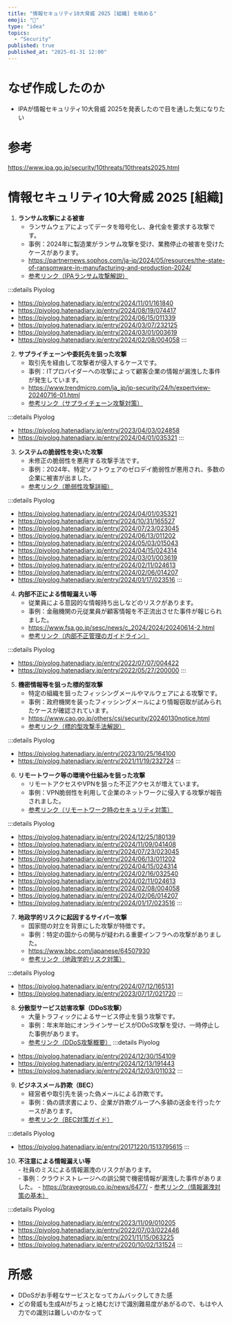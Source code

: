 ```yaml
---
title: "情報セキュリティ10大脅威 2025 [組織] を眺める"
emoji: "🦆"
type: "idea"
topics:
  - "Security"
published: true
published_at: "2025-01-31 12:00"
---
```


# なぜ作成したのか
- IPAが情報セキュリティ10大脅威 2025を発表したので目を通した気になりたい


# 参考
https://www.ipa.go.jp/security/10threats/10threats2025.html

# 情報セキュリティ10大脅威 2025 [組織]

1. **ランサム攻撃による被害**  
   - ランサムウェアによってデータを暗号化し、身代金を要求する攻撃です。  
   - 事例：2024年に製造業がランサム攻撃を受け、業務停止の被害を受けたケースがあります。  
   - https://partnernews.sophos.com/ja-jp/2024/05/resources/the-state-of-ransomware-in-manufacturing-and-production-2024/
   - [参考リンク（IPAランサム攻撃解説）](https://www.ipa.go.jp/security/10threats/ransom.html)  

:::details Piyolog
- https://piyolog.hatenadiary.jp/entry/2024/11/01/161840
- https://piyolog.hatenadiary.jp/entry/2024/08/19/074417
- https://piyolog.hatenadiary.jp/entry/2024/06/15/011339
- https://piyolog.hatenadiary.jp/entry/2024/03/07/232125
- https://piyolog.hatenadiary.jp/entry/2024/03/01/003619
- https://piyolog.hatenadiary.jp/entry/2024/02/08/004058
:::


2. **サプライチェーンや委託先を狙った攻撃**  
   - 取引先を経由して攻撃者が侵入するケースです。  
   - 事例：ITプロバイダーへの攻撃によって顧客企業の情報が漏洩した事件が発生しています。  
   - https://www.trendmicro.com/ja_jp/jp-security/24/h/expertview-20240716-01.html
   - [参考リンク（サプライチェーン攻撃対策）](https://www.ipa.go.jp/security/10threats/supply-chain.html)  

:::details Piyolog
- https://piyolog.hatenadiary.jp/entry/2023/04/03/024858
- https://piyolog.hatenadiary.jp/entry/2024/04/01/035321
:::

3. **システムの脆弱性を突いた攻撃**  
   - 未修正の脆弱性を悪用する攻撃手法です。  
   - 事例：2024年、特定ソフトウェアのゼロデイ脆弱性が悪用され、多数の企業に被害が出ました。  
   - [参考リンク（脆弱性攻撃詳細）](https://www.ipa.go.jp/security/10threats/vulnerability.html)  

:::details Piyolog
- https://piyolog.hatenadiary.jp/entry/2024/04/01/035321
- https://piyolog.hatenadiary.jp/entry/2024/10/31/165527
- https://piyolog.hatenadiary.jp/entry/2024/07/23/023045
- https://piyolog.hatenadiary.jp/entry/2024/06/13/011202
- https://piyolog.hatenadiary.jp/entry/2024/05/03/015043
- https://piyolog.hatenadiary.jp/entry/2024/04/15/024314
- https://piyolog.hatenadiary.jp/entry/2024/03/01/003619
- https://piyolog.hatenadiary.jp/entry/2024/02/11/024613
- https://piyolog.hatenadiary.jp/entry/2024/02/06/014207
- https://piyolog.hatenadiary.jp/entry/2024/01/17/023516
:::

4. **内部不正による情報漏えい等**  
   - 従業員による意図的な情報持ち出しなどのリスクがあります。  
   - 事例：金融機関の元従業員が顧客情報を不正流出させた事件が報じられました。
   - https://www.fsa.go.jp/sesc/news/c_2024/2024/20240614-2.html
   - [参考リンク（内部不正管理のガイドライン）](https://www.ipa.go.jp/security/10threats/internal-fraud.html)  

:::details Piyolog
- https://piyolog.hatenadiary.jp/entry/2022/07/07/004422
- https://piyolog.hatenadiary.jp/entry/2022/05/27/200000
:::


5. **機密情報等を狙った標的型攻撃**  
   - 特定の組織を狙ったフィッシングメールやマルウェアによる攻撃です。  
   - 事例：政府機関を装ったフィッシングメールにより情報窃取が試みられたケースが確認されています。  
   - https://www.cao.go.jp/others/csi/security/20240130notice.html
   - [参考リンク（標的型攻撃手法解説）](https://www.ipa.go.jp/security/10threats/targeted-attack.html)  

:::details Piyolog
- https://piyolog.hatenadiary.jp/entry/2023/10/25/164100
- https://piyolog.hatenadiary.jp/entry/2021/11/19/232724
:::


6. **リモートワーク等の環境や仕組みを狙った攻撃**  
   - リモートアクセスやVPNを狙った不正アクセスが増えています。  
   - 事例：VPN脆弱性を利用して企業のネットワークに侵入する攻撃が報告されました。  
   - [参考リンク（リモートワーク時のセキュリティ対策）](https://www.ipa.go.jp/security/10threats/remote-work.html)  

:::details Piyolog
- https://piyolog.hatenadiary.jp/entry/2024/12/25/180139
- https://piyolog.hatenadiary.jp/entry/2024/11/09/041408
- https://piyolog.hatenadiary.jp/entry/2024/07/23/023045
- https://piyolog.hatenadiary.jp/entry/2024/06/13/011202
- https://piyolog.hatenadiary.jp/entry/2024/04/15/024314
- https://piyolog.hatenadiary.jp/entry/2024/02/16/032540
- https://piyolog.hatenadiary.jp/entry/2024/02/11/024613
- https://piyolog.hatenadiary.jp/entry/2024/02/08/004058
- https://piyolog.hatenadiary.jp/entry/2024/02/06/014207
- https://piyolog.hatenadiary.jp/entry/2024/01/17/023516
:::


7. **地政学的リスクに起因するサイバー攻撃**  
   - 国家間の対立を背景にした攻撃が特徴です。  
   - 事例：特定の国からの関与が疑われる重要インフラへの攻撃がありました。
   - https://www.bbc.com/japanese/64507930  
   - [参考リンク（地政学的リスク対策）](https://www.ipa.go.jp/security/10threats/geopolitical-risk.html)  

:::details Piyolog
- https://piyolog.hatenadiary.jp/entry/2024/07/12/165131
- https://piyolog.hatenadiary.jp/entry/2023/07/17/021720
:::


8. **分散型サービス妨害攻撃（DDoS攻撃）**  
   - 大量トラフィックによるサービス停止を狙う攻撃です。  
   - 事例：年末年始にオンラインサービスがDDoS攻撃を受け、一時停止した事例があります。  
   - [参考リンク（DDoS攻撃概要）](https://www.ipa.go.jp/security/10threats/ddos.html) 
:::details Piyolog
- https://piyolog.hatenadiary.jp/entry/2024/12/30/154109
- https://piyolog.hatenadiary.jp/entry/2024/12/13/191443
- https://piyolog.hatenadiary.jp/entry/2024/12/03/011032
:::
 

9. **ビジネスメール詐欺（BEC）**  
   - 経営者や取引先を装った偽メールによる詐欺です。  
   - 事例：偽の請求書により、企業が詐欺グループへ多額の送金を行ったケースがあります。  
   - [参考リンク（BEC対策ガイド）](https://www.ipa.go.jp/security/10threats/bec.html)  

:::details Piyolog
- https://piyolog.hatenadiary.jp/entry/20171220/1513795615
:::


10.   **不注意による情報漏えい等**  
    - 社員のミスによる情報漏洩のリスクがあります。  
    - 事例：クラウドストレージへの誤公開で機密情報が漏洩した事件がありました。 
    - https://bravegroup.co.jp/news/6477/
    - [参考リンク（情報漏洩対策の基本）](https://www.ipa.go.jp/security/10threats/info-leakage.html)  

:::details Piyolog
- https://piyolog.hatenadiary.jp/entry/2023/11/09/010205
- https://piyolog.hatenadiary.jp/entry/2022/07/03/022446
- https://piyolog.hatenadiary.jp/entry/2021/11/15/063225
- https://piyolog.hatenadiary.jp/entry/2020/10/02/131524
::: 


# 所感
- DDoSがお手軽なサービスとなってカムバックしてきた感
- どの脅威も生成AIがちょっと絡むだけで識別難易度があがるので、もはや人力での識別は難しいのかなって